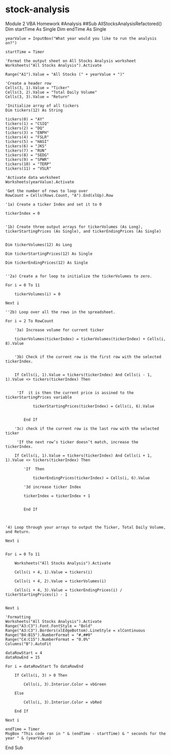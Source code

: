 # stock-analysis
Module 2 VBA Homework
#Analysis
##Sub AllStocksAnalysisRefactored()
    Dim startTime As Single
    Dim endTime  As Single

    yearValue = InputBox("What year would you like to run the analysis on?")

    startTime = Timer
    
    'Format the output sheet on All Stocks Analysis worksheet
    Worksheets("All Stocks Analysis").Activate
    
    Range("A1").Value = "All Stocks (" + yearValue + ")"
    
    'Create a header row
    Cells(3, 1).Value = "Ticker"
    Cells(3, 2).Value = "Total Daily Volume"
    Cells(3, 3).Value = "Return"

    'Initialize array of all tickers
    Dim tickers(12) As String
    
    tickers(0) = "AY"
    tickers(1) = "CSIQ"
    tickers(2) = "DQ"
    tickers(3) = "ENPH"
    tickers(4) = "FSLR"
    tickers(5) = "HASI"
    tickers(6) = "JKS"
    tickers(7) = "RUN"
    tickers(8) = "SEDG"
    tickers(9) = "SPWR"
    tickers(10) = "TERP"
    tickers(11) = "VSLR"
    
    'Activate data worksheet
    Worksheets(yearValue).Activate
    
    'Get the number of rows to loop over
    RowCount = Cells(Rows.Count, "A").End(xlUp).Row
    
    '1a) Create a ticker Index and set it to 0

    tickerIndex = 0

    
    '1b) Create three output arrays for tickerVolumes (As Long), tickerStartingPrices (As Single), and tickerEndingPrices (As Single)
    
    
    Dim tickerVolumes(12) As Long
    
    Dim tickerStartingPrices(12) As Single
    
    Dim tickerEndingPrices(12) As Single
    
    
    ''2a) Create a for loop to initialize the tickerVolumes to zero.
    
    For i = 0 To 11
            
        tickerVolumes(i) = 0
        
    Next i
        
    ''2b) Loop over all the rows in the spreadsheet.

    For i = 2 To RowCount
    
        '3a) Increase volume for current ticker
        
        tickerVolumes(tickerIndex) = tickerVolumes(tickerIndex) + Cells(i, 8).Value
            
        
        '3b) Check if the current row is the first row with the selected tickerIndex.
    
            
        If Cells(i, 1).Value = tickers(tickerIndex) And Cells(i - 1, 1).Value <> tickers(tickerIndex) Then
        
         
         'If  it is then the current price is assined to the tickerStartingPrices variable
            
                tickerStartingPrices(tickerIndex) = Cells(i, 6).Value
                
        
            End If
        
        '3c) check if the current row is the last row with the selected ticker
         
         'If the next row’s ticker doesn’t match, increase the tickerIndex.
            
        If Cells(i, 1).Value = tickers(tickerIndex) And Cells(i + 1, 1).Value <> tickers(tickerIndex) Then
        
            'If  Then
            
                tickerEndingPrices(tickerIndex) = Cells(i, 6).Value
                
            '3d increase ticker Index
        
            tickerIndex = tickerIndex + 1
        
        
            End If
    

    
    '4) Loop through your arrays to output the Ticker, Total Daily Volume, and Return.
        
    Next i
    
    
    For i = 0 To 11
        
        Worksheets("All Stocks Analysis").Activate

        Cells(i + 4, 1).Value = tickers(i)
            
        Cells(i + 4, 2).Value = tickerVolumes(i)
        
        Cells(i + 4, 3).Value = tickerEndingPrices(i) / tickerStartingPrices(i) - 1
    
        
    Next i
    
    'Formatting
    Worksheets("All Stocks Analysis").Activate
    Range("A3:C3").Font.FontStyle = "Bold"
    Range("A3:C3").Borders(xlEdgeBottom).LineStyle = xlContinuous
    Range("B4:B15").NumberFormat = "#,##0"
    Range("C4:C15").NumberFormat = "0.0%"
    Columns("B").AutoFit

    dataRowStart = 4
    dataRowEnd = 15

    For i = dataRowStart To dataRowEnd
        
        If Cells(i, 3) > 0 Then
            
            Cells(i, 3).Interior.Color = vbGreen
            
        Else
        
            Cells(i, 3).Interior.Color = vbRed
            
        End If
        
    Next i
 
    endTime = Timer
    MsgBox "This code ran in " & (endTime - startTime) & " seconds for the year " & (yearValue)

End Sub
